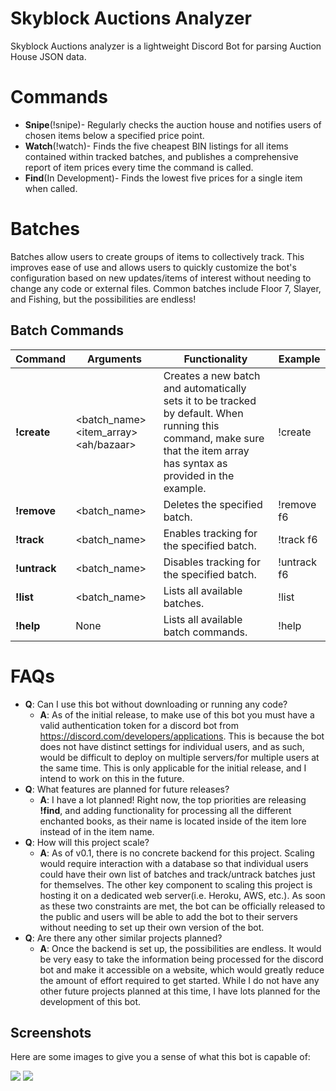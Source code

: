 # Skyblock Auctions Analyzer

Skyblock Auctions analyzer is a lightweight Discord Bot for parsing Auction House JSON data.

# Commands
  - **Snipe**(!snipe)- Regularly checks the auction house and notifies users of chosen items below a specified price point.
  - **Watch**(!watch)- Finds the five cheapest BIN listings for all items contained within tracked batches, and publishes a comprehensive report of item prices every time the command is called.
  - **Find**(In Development)- Finds the lowest five prices for a single item when called.

# Batches

Batches allow users to create groups of items to collectively track. This improves ease of use and allows users to quickly customize the bot's configuration based on new updates/items of interest without needing to change any code or external files. Common batches include Floor 7, Slayer, and Fishing, but the possibilities are endless!

## Batch Commands
  
| Command| Arguments | Functionality | Example |
| -----| --------| ---- | ---- |
| **!create** | <batch_name> <item_array> <ah/bazaar> | Creates a new batch and automatically sets it to be tracked by default. When running this command, make sure that the item array has syntax as provided in the example. | !create | f7 | ["lapis","fireball","lazuli"] | ah |
| **!remove** | <batch_name> | Deletes the specified batch. | !remove f6 |
| **!track** | <batch_name> | Enables tracking for the specified batch.  | !track f6 |
| **!untrack** | <batch_name> | Disables tracking for the specified batch.| !untrack f6 |
| **!list** | <batch_name> | Lists all available batches. | !list |
| **!help** | None | Lists all available batch commands. | !help |

# FAQs

- **Q**: Can I use this bot without downloading or running any code?
  - **A**: As of the initial release, to make use of this bot you must have a valid authentication token for a discord bot from https://discord.com/developers/applications. This is because the bot does not have distinct settings for individual users, and as such, would be difficult to deploy on multiple servers/for multiple users at the same time. This is only applicable for the initial release, and I intend to work on this in the future.
- **Q**: What features are planned for future releases?
   - **A**:  I have a lot planned! Right now, the top priorities are releasing **!find**, and adding functionality for processing all the different enchanted books, as their name is located inside of the item lore instead of in the item name.
- **Q**: How will this project scale?
  - **A**: As of v0.1, there is no concrete backend for this project. Scaling would require interaction with a database so that individual users could have their own list of batches and track/untrack batches just for themselves. The other key component to scaling this project is hosting it on a dedicated web server(i.e. Heroku, AWS, etc.). As soon as these two constraints are met, the bot can be officially released to the public and users will be able to add the bot to their servers without needing to set up their own version of the bot.
- **Q**: Are there any other similar projects planned?
  - **A**: Once the backend is set up, the possibilities are endless. It would be very easy to take the information being processed for the discord bot and make it accessible on a website, which would greatly reduce the amount of effort required to get started. While I do not have any other future projects planned at this time, I have lots planned for the development of this bot. 

## Screenshots

Here are some images to give you a sense of what this bot is capable of:

<img src="https://imgur.com/8olZ3Iq">
<img src="https://imgur.com/tmgFqto">


